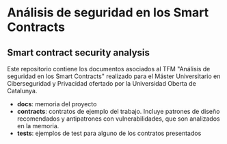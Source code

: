 # Análisis de seguridad en los Smart Contracts
## Smart contract security analysis

Este repositorio contiene los documentos asociados al TFM "Análisis de seguridad en los Smart Contracts" realizado para el Máster Universitario en Ciberseguridad y Privacidad ofertado por la Universidad Oberta de Catalunya.

- **docs**: memoria del proyecto
- **contracts**: contratos de ejemplo del trabajo. Incluye patrones de diseño recomendados y antipatrones con vulnerabilidades, que son analizados en la memoria.
- **tests**: ejemplos de test para alguno de los contratos presentados